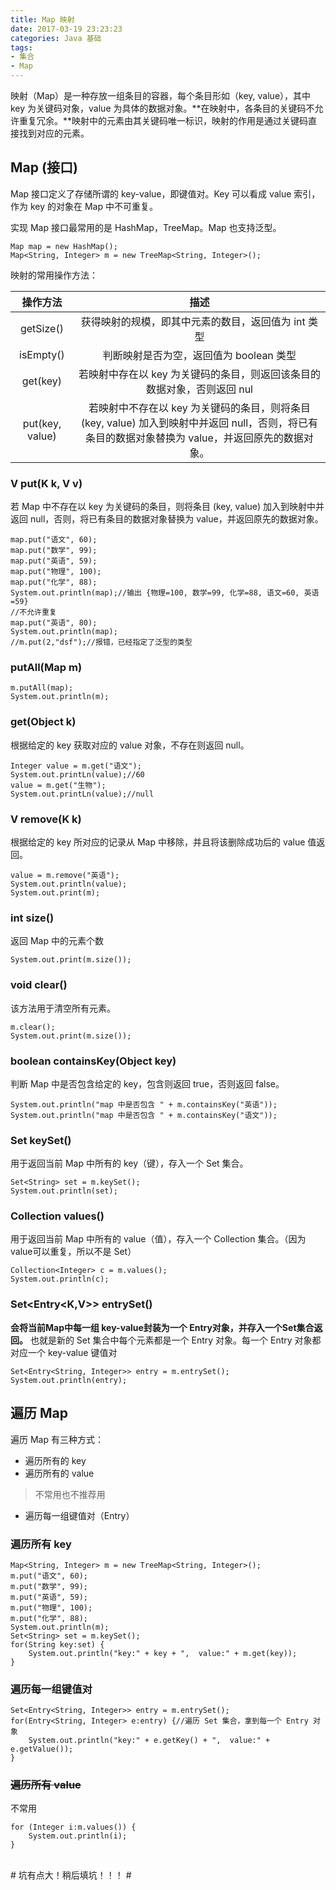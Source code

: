 ```yaml
---
title: Map 映射
date: 2017-03-19 23:23:23
categories: Java 基础
tags: 
- 集合
- Map
---
```

映射（Map）是一种存放一组条目的容器，每个条目形如（key, value），其中 key 为关键码对象，value 为具体的数据对象。**在映射中，各条目的关键码不允许重复冗余。**映射中的元素由其关键码唯一标识，映射的作用是通过关键码直接找到对应的元素。

<!-- more -->
## Map (接口)
Map 接口定义了存储所谓的 key-value，即键值对。Key 可以看成 value 索引，作为 key 的对象在 Map 中不可重复。

实现 Map 接口最常用的是 HashMap，TreeMap。Map 也支持泛型。

	Map map = new HashMap();
	Map<String, Integer> m = new TreeMap<String, Integer>();
	
映射的常用操作方法：

|操作方法|描述|
|:--:|:--:|
|getSize()|获得映射的规模，即其中元素的数目，返回值为 int 类型|
|isEmpty()|判断映射是否为空，返回值为 boolean 类型|
|get(key)|若映射中存在以 key 为关键码的条目，则返回该条目的数据对象，否则返回 nul|
|put(key, value)|若映射中不存在以 key 为关键码的条目，则将条目 (key, value) 加入到映射中并返回 null，否则，将已有条目的数据对象替换为 value，并返回原先的数据对象。|

### V put(K k, V v) ###
若 Map 中不存在以 key 为关键码的条目，则将条目 (key, value) 加入到映射中并返回 null，否则，将已有条目的数据对象替换为 value，并返回原先的数据对象。

	map.put("语文", 60);
	map.put("数学", 99);
	map.put("英语", 59);
	map.put("物理", 100);
	map.put("化学", 88);
	System.out.println(map);//输出 {物理=100, 数学=99, 化学=88, 语文=60, 英语=59}
	//不允许重复
	map.put("英语", 80);
	System.out.println(map);
	//m.put(2,"dsf");//报错，已经指定了泛型的类型

### putAll(Map m)

	m.putAll(map);
	System.out.println(m);

### get(Object k)
根据给定的 key 获取对应的 value 对象，不存在则返回 null。

	Integer value = m.get("语文");
	System.out.printLn(value);//60
	value = m.get("生物");
	System.out.printLn(value);//null

### V remove(K k)
根据给定的 key 所对应的记录从 Map 中移除，并且将该删除成功后的 value 值返回。

	value = m.remove("英语");
	System.out.println(value);
	System.out.print(m);

### int size()
返回 Map 中的元素个数

	System.out.print(m.size());

### void clear()
该方法用于清空所有元素。

	m.clear();
	System.out.print(m.size());

### boolean containsKey(Object key)
判断 Map 中是否包含给定的 key，包含则返回 true，否则返回 false。

	System.out.println("map 中是否包含 " + m.containsKey("英语"));
	System.out.println("map 中是否包含 " + m.containsKey("语文"));

### Set keySet()
用于返回当前 Map 中所有的 key（键），存入一个 Set 集合。

	Set<String> set = m.keySet();
	System.out.println(set);

### Collection values()
用于返回当前 Map 中所有的 value（值），存入一个 Collection 集合。（因为 value可以重复，所以不是 Set）

	Collection<Integer> c = m.values();
	System.out.println(c);

### Set<Entry<K,V>> entrySet()
**会将当前Map中每一组 key-value封装为一个 Entry对象，并存入一个Set集合返回。**
也就是新的 Set 集合中每个元素都是一个 Entry 对象。每一个 Entry 对象都对应一个 key-value 键值对

	Set<Entry<String, Integer>> entry = m.entrySet();
	System.out.println(entry);

## 遍历 Map
遍历 Map 有三种方式：
- 遍历所有的 key
- 遍历所有的 value
>不常用也不推荐用
- 遍历每一组键值对（Entry）

### 遍历所有 key ###

	Map<String, Integer> m = new TreeMap<String, Integer>();
	m.put("语文", 60);
	m.put("数学", 99);
	m.put("英语", 59);
	m.put("物理", 100);
	m.put("化学", 88);
	System.out.println(m);
	Set<String> set = m.keySet();
	for(String key:set) {
		System.out.println("key:" + key + ",  value:" + m.get(key));
	}

### 遍历每一组键值对

	Set<Entry<String, Integer>> entry = m.entrySet();
	for(Entry<String, Integer> e:entry) {//遍历 Set 集合，拿到每一个 Entry 对象
		System.out.println("key:" + e.getKey() + ",  value:" + e.getValue());
	}

### ~~遍历所有 value~~
不常用

	for (Integer i:m.values()) {
		System.out.println(i);
	}

</br>
# 坑有点大！稍后填坑！！！ #
